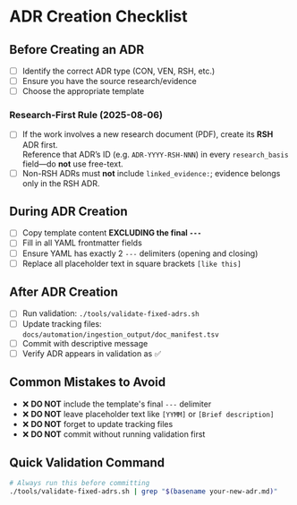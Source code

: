 # ADR Creation Checklist

## Before Creating an ADR
- [ ] Identify the correct ADR type (CON, VEN, RSH, etc.)
- [ ] Ensure you have the source research/evidence
- [ ] Choose the appropriate template

### Research-First Rule  (2025-08-06)

- [ ] If the work involves a new research document (PDF), create its **RSH** ADR first.  
      Reference that ADR’s ID (e.g. `ADR-YYYY-RSH-NNN`) in every `research_basis` field—do **not** use free-text.
- [ ] Non-RSH ADRs must **not** include `linked_evidence:`; evidence belongs only in the RSH ADR.

## During ADR Creation
- [ ] Copy template content **EXCLUDING the final `---`**
- [ ] Fill in all YAML frontmatter fields
- [ ] Ensure YAML has exactly 2 `---` delimiters (opening and closing)
- [ ] Replace all placeholder text in square brackets `[like this]`

## After ADR Creation
- [ ] Run validation: `./tools/validate-fixed-adrs.sh`
- [ ] Update tracking files: `docs/automation/ingestion_output/doc_manifest.tsv`
- [ ] Commit with descriptive message
- [ ] Verify ADR appears in validation as ✅

## Common Mistakes to Avoid
- ❌ **DO NOT** include the template's final `---` delimiter
- ❌ **DO NOT** leave placeholder text like `[YYMM]` or `[Brief description]`
- ❌ **DO NOT** forget to update tracking files
- ❌ **DO NOT** commit without running validation first

## Quick Validation Command
```bash
# Always run this before committing
./tools/validate-fixed-adrs.sh | grep "$(basename your-new-adr.md)"

```
